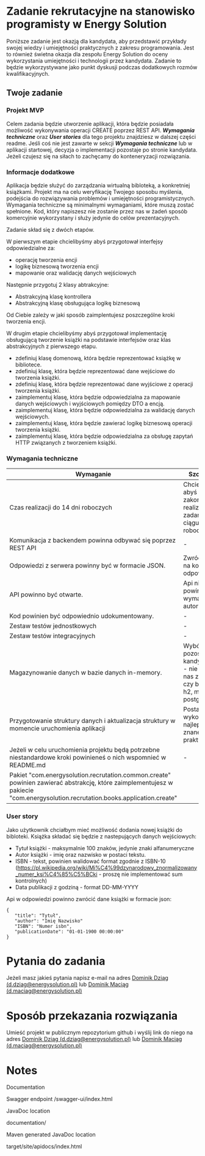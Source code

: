 # Zadanie rekrutacyjne na stanowisko programisty w Energy Solution

Poniższe zadanie jest okazją dla kandydata, aby przedstawić przykłady swojej wiedzy i umiejętności
praktycznych z zakresu programowania. Jest to również świetna okazja dla zespołu Energy Solution do
oceny wykorzystania umiejętności i technologii przez kandydata. Zadanie to będzie wykorzystywane
jako punkt dyskusji podczas dodatkowych rozmów kwalifikacyjnych.

## Twoje zadanie

### Projekt MVP

Celem zadania będzie utworzenie aplikacji, która będzie posiadała możliwość wykonywania operacji
CREATE poprzez REST API. **_Wymagania techniczne_** oraz **_User stories_** dla tego projektu
znajdziesz w dalszej części readme.
Jeśli coś nie jest zawarte w sekcji **_Wymagania techniczne_** lub w aplikacji startowej, decyzja o
implementacji pozostaje po stronie kandydata.
Jeżeli czujesz się na siłach to zachęcamy do konteneryzacji rozwiązania.

### Informacje dodatkowe

Aplikacja będzie służyć do zarządzania wirtualną bibloteką, a konkretniej książkami. Projekt ma na
celu weryfikację
Twojego sposobu myślenia, podejścia do rozwiązywania problemów i umiejętności programistycznych.
Wymagania techniczne są minimalnymi wymaganiami, które muszą zostać spełnione. Kod, który napiszesz
nie zostanie przez nas w żadeń sposób komercyjnie wykorzystany i służy jedynie do celów
prezentacyjnych.

Zadanie skład się z dwóch etapów.

W pierwszym etapie chcielibyśmy abyś przygotował interfejsy odpowiedzialne za:

* operację tworzenia encji
* logikę biznesową tworzenia encji
* mapowanie oraz walidację danych wejściowych

Następnie przygotuj 2 klasy abtrakcyjne:

* Abstrakcyjną klasę kontrollera
* Abstrakcyjną klasę obsługująca logikę biznesową

Od Ciebie zależy w jaki sposób zaimplentujesz poszczególne kroki tworzenia encji.

W drugim etapie chcielibyśmy abyś przygotował implementację obsługującą tworzenie książki na
podstawie
interfejsów oraz klas abstrakcyjnych z pierwszego etapu.

* zdefiniuj klasę domenową, która będzie reprezentować książkę w bibliotece.
* zdefiniuj klasę, która będzie reprezentować dane wejściowe do tworzenia książki.
* zdefiniuj klasę, która będzie reprezentować dane wyjściowe z operacji tworzenia książki.
* zaimplementuj klasę, która będzie odpowiedzialna za mapowanie danych wejściowych i wyjściowych
  pomiędzy DTO a encją.
* zaimplementuj klasę, która będzie odpowiedzialna za walidację danych wejściowych.
* zaimplementuj klasę, która będzie zawierać logikę biznesową operacji tworzenia książki.
* zaimplementuj klasę, która będzie odpowiedzialna za obsługę zapytań HTTP związanych z tworzeniem
  książki.

### Wymagania techniczne

| **Wymaganie**                                                                                                                                                                   | **Szczegóły**                                                                                       |
|---------------------------------------------------------------------------------------------------------------------------------------------------------------------------------|-----------------------------------------------------------------------------------------------------|
| Czas realizacji do 14 dni roboczych                                                                                                                                             | Chcielibyśmy abyś zakończył realizację zadania w ciągu 14 dni roboczych.                            |
| Komunikacja z backendem powinna odbywać się poprzez REST API                                                                                                                    | -                                                                                                   |
| Odpowiedzi z serwera powinny być w formacie JSON.                                                                                                                               | Zwróć uwagę na kody http odpowiedzi.                                                                |
| API powinno być otwarte.                                                                                                                                                        | Api nie powinno wymagać autoryzacji.                                                                |
| Kod powinien być odpowiednio udokumentowany.                                                                                                                                    | -                                                                                                   |
| Zestaw testów jednostkowych                                                                                                                                                     | -                                                                                                   |
| Zestaw testów integracyjnych                                                                                                                                                    | -                                                                                                   | 
| Magazynowanie danych w bazie danych in-memory.                                                                                                                                  | Wybór bazy pozostawiamy kandydatowi - nie ma dla nas znaczenia czy będzie to h2, mysql, postgresql. | 
| Przygotowanie struktury danych i aktualizacja struktury w momencie uruchomienia aplikacji                                                                                       | Postaraj się wykorzystać najlepsze znane praktyki.                                                  |
| Jeżeli w celu uruchomienia projektu będą potrzebne niestandardowe kroki powinieneś o nich wspomnieć w README.md                                                                 | -                                                                                                   |
| Pakiet "com.energysolution.recrutation.common.create" powinien zawierać abstrakcję, które zaimplementujesz w pakiecie "com.energysolution.recrutation.books.application.create" |                                                                                                     |

### User story

Jako użytkownik chciałbym mieć możliwość dodania nowej książki do bibloteki. Książka składać się
będzie z nastepujących danych wejściowych:

* Tytuł książki - maksymalnie 100 znaków, jedynie znaki alfanumeryczne
* Autor książki - imię oraz nazwisko w postaci tekstu.
* ISBN - tekst, powinien walidować format zgodnie z
  ISBN-10 (https://pl.wikipedia.org/wiki/Mi%C4%99dzynarodowy_znormalizowany_numer_ksi%C4%85%C5%BCki -
  proszę nie implementować sum kontrolnych)
* Data publikacji z godziną - format DD-MM-YYYY

Api w odpowiedzi powinno zwrócić dane książki w formacie json:

```
{
   "title": "Tytuł",
   "author": "Imię Nazwisko"
   "ISBN": "Numer isbn",
   "publicationDate": "01-01-1900 00:00:00"
}
```

# Pytania do zadania

Jeżeli masz jakieś pytania napisz e-mail na
adres [Dominik Dziąg (d.dziag@energysolution.pl)](mailto:d.dziag@energysolution.pl)
lub [Dominik Maciąg (d.maciag@energysolution.pl)](mailto:d.maciag@energysolution.pl)

# Sposób przekazania rozwiązania

Umieść projekt w publicznym repozytorium github i wyślij link do niego na
adres [Dominik Dziąg (d.dziag@energysolution.pl)](mailto:d.dziag@energysolution.pl)
lub [Dominik Maciąg (d.maciag@energysolution.pl)](mailto:d.maciag@energysolution.pl)

# Notes

Documentation

Swagger endpoint
/swagger-ui/index.html

JavaDoc location 

documentation/

Maven generated JavaDoc location 

target/site/apidocs/index.html